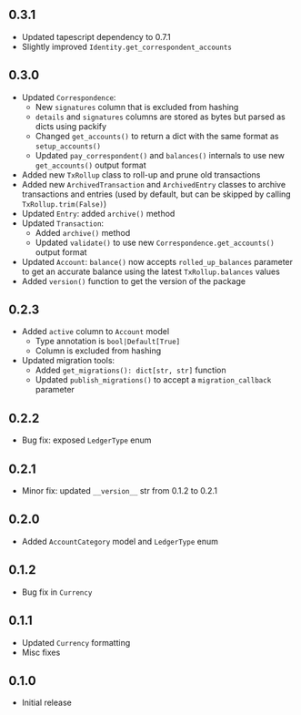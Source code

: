 ## 0.3.1

- Updated tapescript dependency to 0.7.1
- Slightly improved `Identity.get_correspondent_accounts`

## 0.3.0

- Updated `Correspondence`:
  - New `signatures` column that is excluded from hashing
  - `details` and `signatures` columns are stored as bytes but parsed as dicts
    using packify
  - Changed `get_accounts()` to return a dict with the same format as
    `setup_accounts()`
  - Updated `pay_correspondent()` and `balances()` internals to use new
    `get_accounts()` output format
- Added new `TxRollup` class to roll-up and prune old transactions
- Added new `ArchivedTransaction` and `ArchivedEntry` classes to
  archive transactions and entries (used by default, but can be skipped by
  calling `TxRollup.trim(False)`)
- Updated `Entry`: added `archive()` method
- Updated `Transaction`:
  - Added `archive()` method
  - Updated `validate()` to use new `Correspondence.get_accounts()` output
    format
- Updated `Account`: `balance()` now accepts `rolled_up_balances` parameter
  to get an accurate balance using the latest `TxRollup.balances` values
- Added `version()` function to get the version of the package

## 0.2.3

- Added `active` column to `Account` model
  - Type annotation is `bool|Default[True]`
  - Column is excluded from hashing
- Updated migration tools:
  - Added `get_migrations(): dict[str, str]` function
  - Updated `publish_migrations()` to accept a `migration_callback` parameter

## 0.2.2

- Bug fix: exposed `LedgerType` enum

## 0.2.1

- Minor fix: updated `__version__` str from 0.1.2 to 0.2.1

## 0.2.0

- Added `AccountCategory` model and `LedgerType` enum

## 0.1.2

- Bug fix in `Currency`

## 0.1.1

- Updated `Currency` formatting
- Misc fixes

## 0.1.0

- Initial release
